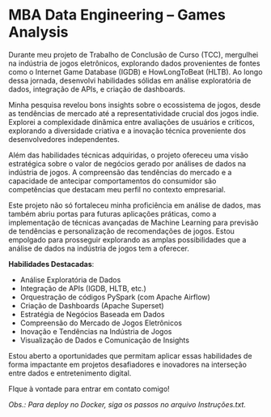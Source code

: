 # MBA Data Engineering – Games Analysis

Durante meu projeto de Trabalho de Conclusão de Curso (TCC), mergulhei na indústria de jogos eletrônicos, explorando dados provenientes de fontes como o Internet Game Database (IGDB) e HowLongToBeat (HLTB). Ao longo dessa jornada, desenvolvi habilidades sólidas em análise exploratória de dados, integração de APIs, e criação de dashboards.

Minha pesquisa revelou bons insights sobre o ecossistema de jogos, desde as tendências de mercado até a representatividade crucial dos jogos indie. Explorei a complexidade dinâmica entre avaliações de usuários e críticos, explorando a diversidade criativa e a inovação técnica proveniente dos desenvolvedores independentes.

Além das habilidades técnicas adquiridas, o projeto ofereceu uma visão estratégica sobre o valor de negócios gerado por análises de dados na indústria de jogos. A compreensão das tendências do mercado e a capacidade de antecipar comportamentos do consumidor são competências que destacam meu perfil no contexto empresarial.

Este projeto não só fortaleceu minha proficiência em análise de dados, mas também abriu portas para futuras aplicações práticas, como a implementação de técnicas avançadas de Machine Learning para previsão de tendências e personalização de recomendações de jogos. Estou empolgado para prosseguir explorando as amplas possibilidades que a análise de dados na indústria de jogos tem a oferecer.

**Habilidades Destacadas**:

* Análise Exploratória de Dados
* Integração de APIs (IGDB, HLTB, etc.)
* Orquestração de códigos PySpark (com Apache Airflow)
* Criação de Dashboards (Apache Superset)
* Estratégia de Negócios Baseada em Dados
* Compreensão do Mercado de Jogos Eletrônicos
* Inovação e Tendências na Indústria de Jogos
* Visualização de Dados e Comunicação de Insights

Estou aberto a oportunidades que permitam aplicar essas habilidades de forma impactante em projetos desafiadores e inovadores na interseção entre dados e entretenimento digital. 

FIque à vontade para entrar em contato comigo!

*Obs.: Para deploy no Docker, siga os passos no arquivo Instruções.txt.*